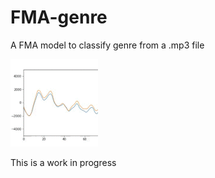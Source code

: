 # FMA-genre

A FMA model to classify genre from a .mp3 file

![](https://github.com/Ercadio/FMA-genre/raw/master/045055.gif)

This is a work in progress
